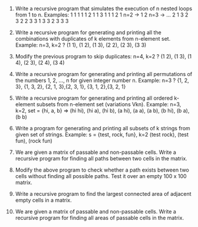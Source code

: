 1. Write a recursive program that simulates the execution of n nested loops from 1 to n. Examples:
                           1 1 1
                           1 1 2
                           1 1 3
         1 1               1 2 1
n=2  ->  1 2      n=3  ->  ...
         2 1               3 2 3
         2 2               3 3 1
                           3 3 2
                           3 3 3

2. Write a recursive program for generating and printing all the combinations with duplicates of k elements from n-element set. Example:
  n=3, k=2 ? (1 1), (1 2), (1 3), (2 2), (2 3), (3 3)
3. Modify the previous program to skip duplicates:
	n=4, k=2 ? (1 2), (1 3), (1 4), (2 3), (2 4), (3 4)
4. Write a recursive program for generating and printing all permutations of the numbers 1, 2, ..., n for given integer number n. Example:
	n=3 ? {1, 2, 3}, {1, 3, 2}, {2, 1, 3},{2, 3, 1}, {3, 1, 2},{3, 2, 1}
5. Write a recursive program for generating and printing all ordered k-element subsets from n-element set (variations Vkn).
	Example: n=3, k=2, set = {hi, a, b} =>
	(hi hi), (hi a), (hi b), (a hi), (a a), (a b), (b hi), (b a), (b b)
6. Write a program for generating and printing all subsets of k strings from given set of strings.
	Example: s = {test, rock, fun}, k=2
	(test rock),  (test fun),  (rock fun)
7. We are given a matrix of passable and non-passable cells. Write a recursive program for finding all paths between two cells in the matrix.
8. Modify the above program to check whether a path exists between two cells without finding all possible paths. Test it over an empty 100 x 100 matrix.
9. Write a recursive program to find the largest connected area of adjacent empty cells in a matrix.
10. We are given a matrix of passable and non-passable cells. Write a recursive program for finding all areas of passable cells in the matrix.
